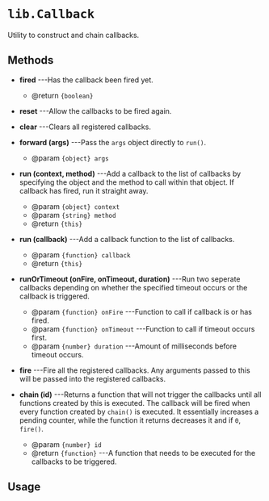 # `lib.Callback`

Utility to construct and chain callbacks.

## Methods

* __fired__ ---Has the callback been fired yet.
	* @return `{boolean}`

* __reset__ ---Allow the callbacks to be fired again.

* __clear__ ---Clears all registered callbacks.

* __forward (args)__ ---Pass the `args` object directly to `run()`.
	* @param `{object} args`

* __run (context, method)__ ---Add a callback to the list of callbacks by specifying the object and the method to call within that object. If callback has fired, run it straight away.
	* @param `{object} context` 
	* @param `{string} method`
	* @return `{this}`

* __run (callback)__ ---Add a callback function to the list of callbacks.
	* @param `{function} callback`
	* @return `{this}`

* __runOrTimeout (onFire, onTimeout, duration)__ ---Run two seperate callbacks depending on whether the specified timeout occurs or the callback is triggered.
	* @param `{function} onFire` ---Function to call if callback is or has fired.
	* @param `{function} onTimeout` ---Function to call if timeout occurs first.
	* @param `{number} duration` ---Amount of milliseconds before timeout occurs.

* __fire__ ---Fire all the registered callbacks. Any arguments passed to this will be passed into the registered callbacks.

* __chain (id)__ ---Returns a function that will not trigger the callbacks until all functions created by this is executed. The callback will be fired when every function created by `chain()` is executed. It essentially increases a pending counter, while the function it returns decreases it and if `0`, `fire()`.
	* @param `{number} id`
	* @return `{function}` ---A function that needs to be executed for the callbacks to be triggered.

## Usage


